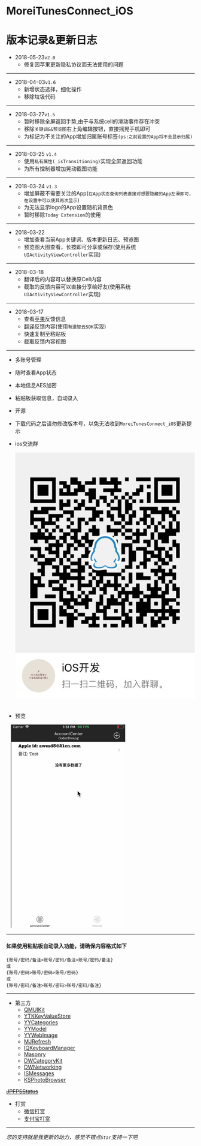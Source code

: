 # MoreiTunesConnect_iOS

# 版本记录&更新日志

- 2018-05-23```v2.0```
    - 修复因苹果更新隐私协议而无法使用的问题

---

- 2018-04-03```v1.6```
    - 新增状态选择，细化操作
    - 移除垃圾代码
    
---

- 2018-03-27```v1.5```
    - 暂时移除全屏返回手势,由于与系统cell的滑动事件存在冲突
    - 移除```关键词&&预览图```右上角编辑按钮，直接摇晃手机即可
    - 为标记为不关注的App增加归属账号标签```(ps:之前设置的App将不会显示归属)```

---

- 2018-03-25 ```v1.4```
    - 使用```私有属性(_isTransitioning)```实现全屏返回功能
    - 为所有控制器增加晃动截图功能

---
    
- 2018-03-24 ```v1.3```
    - 增加屏蔽不需要关注的App(```在App状态查询列表直接对想要隐藏的App左滑即可，在设置中可以使其再次显示```)
    - 为无法显示logo的App设置随机背景色
    - 暂时移除```Today Extension```的使用

---

- 2018-03-22
    - 增加查看当前App关键词、版本更新日志、预览图
    - 预览图大图查看，长按即可分享或保存(使用系统```UIActivityViewController```实现)

---

- 2018-03-18
    - 翻译后的内容可以替换原Cell内容
    - 截取的反馈内容可以直接分享给好友(使用系统```UIActivityViewController```实现)
    
---

- 2018-03-17
    - 查看[苹果](https://idmsa.apple.com/IDMSWebAuth/login?appIdKey=891bd3417a7776362562d2197f89480a8547b108fd934911bcbea0110d07f757&path=%2Faccount%2F&rv=1)反馈信息 
    - [翻译](http://ai.youdao.com)反馈内容(使用```有道智云SDK```实现)
    - 快速复制至粘贴板
    - 截取反馈内容视图
    
----

- 多账号管理
- 随时查看App状态
- 本地信息AES加密
- 粘贴板获取信息，自动录入
- 开源
- 下载代码之后请勿修改版本号，以免无法收到```MoreiTunesConnect_iOS```更新提示
- ios交流群

    ![群二维码](./Picture/群二维码.png)
    
- 预览

    ![预览](./Picture/预览图.gif)


---
#### 如果使用粘贴板自动录入功能，请确保内容格式如下
    {账号/密码/备注>账号/密码/备注>账号/密码/备注}
    或
    {账号/密码>账号/密码>账号/密码}
    或
    {账号/密码/备注>账号/密码>账号/密码/备注}

---

- 第三方
    - [QMUIKit](https://github.com/QMUI/QMUI_iOS)
    - [YTKKeyValueStore](https://github.com/yuantiku/YTKKeyValueStore)
    - [YYCategories](https://github.com/ibireme/YYCategories)
    - [YYModel](https://github.com/ibireme/YYModel)
    - [YYWebImage](https://github.com/ibireme/YYWebImage)
    - [MJRefresh](https://github.com/CoderMJLee/MJRefresh)
    - [IQKeyboardManager](https://github.com/hackiftekhar/IQKeyboardManager)
    - [Masonry](https://github.com/SnapKit/Masonry)
    - [DWCategoryKit](https://github.com/CoderDwang/DWCategoryKit)
    - [DWNetworking](https://github.com/CoderDwang/DWNetworking)
    - [ISMessages](https://github.com/ilyainyushin/ISMessages)
    - [KSPhotoBrowser](https://github.com/skx926/KSPhotoBrowser)

~~[JPFPSStatus](https://github.com/joggerplus/JPFPSStatus)~~

- 打赏
    - [微信打赏](./Picture/Pay/WeChat.JPG)
    - [支付宝打赏](./Picture/Pay/Ali.JPG)

---
*您的支持就是我更新的动力，感觉不错点```Star```支持一下吧*






